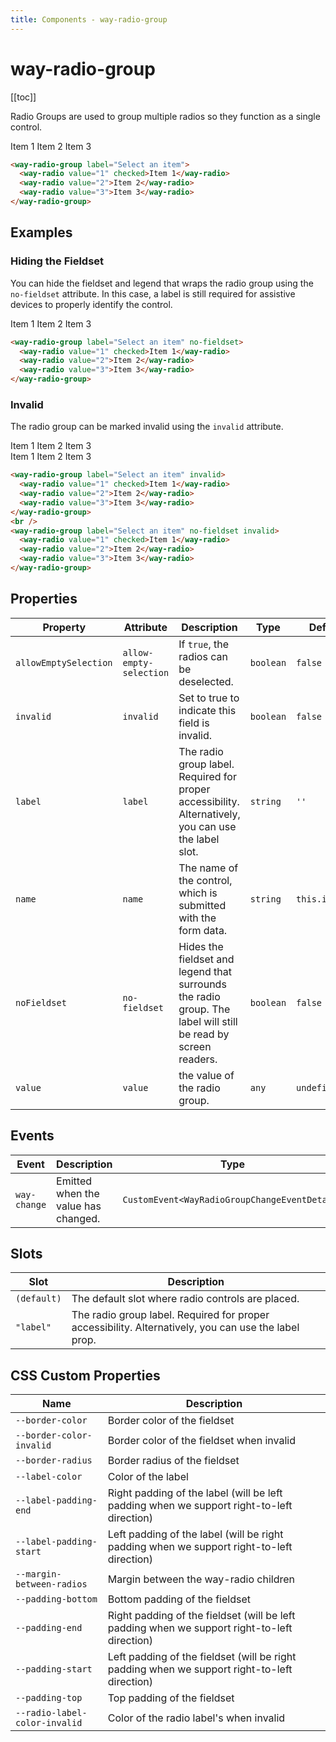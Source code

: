```yaml
---
title: Components - way-radio-group
---
```


# way-radio-group

[[toc]]

Radio Groups are used to group multiple radios so they function as a single control.

<way-radio-group label="Select an item">
  <way-radio value="1" checked>Item 1</way-radio>
  <way-radio value="2">Item 2</way-radio>
  <way-radio value="3">Item 3</way-radio>
</way-radio-group>

```html
<way-radio-group label="Select an item">
  <way-radio value="1" checked>Item 1</way-radio>
  <way-radio value="2">Item 2</way-radio>
  <way-radio value="3">Item 3</way-radio>
</way-radio-group>
```

## Examples

### Hiding the Fieldset

You can hide the fieldset and legend that wraps the radio group using the `no-fieldset` attribute. In this case, a label is still required for assistive devices to properly identify the control.

<way-radio-group label="Select an item" no-fieldset>
  <way-radio value="1" checked>Item 1</way-radio>
  <way-radio value="2">Item 2</way-radio>
  <way-radio value="3">Item 3</way-radio>
</way-radio-group>

```html
<way-radio-group label="Select an item" no-fieldset>
  <way-radio value="1" checked>Item 1</way-radio>
  <way-radio value="2">Item 2</way-radio>
  <way-radio value="3">Item 3</way-radio>
</way-radio-group>
```

### Invalid

The radio group can be marked invalid using the `invalid` attribute.

<way-radio-group label="Select an item" invalid>
  <way-radio value="1" checked>Item 1</way-radio>
  <way-radio value="2">Item 2</way-radio>
  <way-radio value="3">Item 3</way-radio>
</way-radio-group>
<br>
<way-radio-group label="Select an item" no-fieldset invalid>
  <way-radio value="1" checked>Item 1</way-radio>
  <way-radio value="2">Item 2</way-radio>
  <way-radio value="3">Item 3</way-radio>
</way-radio-group>

```html
<way-radio-group label="Select an item" invalid>
  <way-radio value="1" checked>Item 1</way-radio>
  <way-radio value="2">Item 2</way-radio>
  <way-radio value="3">Item 3</way-radio>
</way-radio-group>
<br />
<way-radio-group label="Select an item" no-fieldset invalid>
  <way-radio value="1" checked>Item 1</way-radio>
  <way-radio value="2">Item 2</way-radio>
  <way-radio value="3">Item 3</way-radio>
</way-radio-group>
```

## Properties

| Property              | Attribute               | Description                                                                                                   | Type      | Default        |
| --------------------- | ----------------------- | ------------------------------------------------------------------------------------------------------------- | --------- | -------------- |
| `allowEmptySelection` | `allow-empty-selection` | If `true`, the radios can be deselected.                                                                      | `boolean` | `false`        |
| `invalid`             | `invalid`               | Set to true to indicate this field is invalid.                                                                | `boolean` | `false`        |
| `label`               | `label`                 | The radio group label. Required for proper accessibility. Alternatively, you can use the label slot.          | `string`  | `''`           |
| `name`                | `name`                  | The name of the control, which is submitted with the form data.                                               | `string`  | `this.inputId` |
| `noFieldset`          | `no-fieldset`           | Hides the fieldset and legend that surrounds the radio group. The label will still be read by screen readers. | `boolean` | `false`        |
| `value`               | `value`                 | the value of the radio group.                                                                                 | `any`     | `undefined`    |

## Events

| Event        | Description                         | Type                                          |
| ------------ | ----------------------------------- | --------------------------------------------- |
| `way-change` | Emitted when the value has changed. | `CustomEvent<WayRadioGroupChangeEventDetail>` |

## Slots

| Slot        | Description                                                                                          |
| ----------- | ---------------------------------------------------------------------------------------------------- |
| `(default)` | The default slot where radio controls are placed.                                                    |
| `"label"`   | The radio group label. Required for proper accessibility. Alternatively, you can use the label prop. |

## CSS Custom Properties

| Name                          | Description                                                                                  |
| ----------------------------- | -------------------------------------------------------------------------------------------- |
| `--border-color`              | Border color of the fieldset                                                                 |
| `--border-color-invalid`      | Border color of the fieldset when invalid                                                    |
| `--border-radius`             | Border radius of the fieldset                                                                |
| `--label-color`               | Color of the label                                                                           |
| `--label-padding-end`         | Right padding of the label (will be left padding when we support right-to-left direction)    |
| `--label-padding-start`       | Left padding of the label (will be right padding when we support right-to-left direction)    |
| `--margin-between-radios`     | Margin between the way-radio children                                                        |
| `--padding-bottom`            | Bottom padding of the fieldset                                                               |
| `--padding-end`               | Right padding of the fieldset (will be left padding when we support right-to-left direction) |
| `--padding-start`             | Left padding of the fieldset (will be right padding when we support right-to-left direction) |
| `--padding-top`               | Top padding of the fieldset                                                                  |
| `--radio-label-color-invalid` | Color of the radio label's when invalid                                                      |
